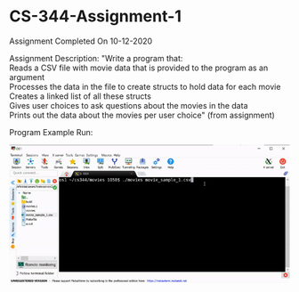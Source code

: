 # CS-344-Assignment-1
Assignment Completed On 10-12-2020

Assignment Description: "Write a program that:  
Reads a CSV file with movie data that is provided to the program as an argument  
Processes the data in the file to create structs to hold data for each movie  
Creates a linked list of all these structs  
Gives user choices to ask questions about the movies in the data  
Prints out the data about the movies per user choice" (from assignment)  

Program Example Run:

![Program Example Run](https://github.com/ConnerFosterCS/CS-344-Assignment-1/blob/main/Example%20Run.gif)
